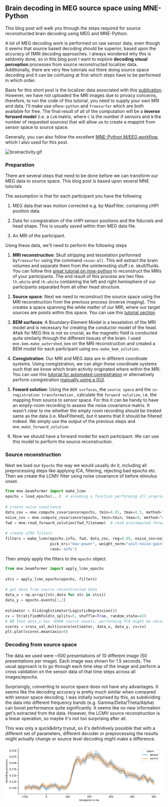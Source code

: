 ## Brain decoding in MEG source space using MNE-Python

This blog post will walk you through the steps required for source reconstructed brain decoding using MEG and MNE-Python.  

A lot of MEG decoding work is performed on raw sensor data, even though it seems that source based decoding should be superior, based upon the accuracy of fMRI decoding approaches. I always wondered why this is seldomly done, so in this blog post I want to explore **decoding visual perception** processes from source reconstructed localizer data. Additionally, there are very few tutorials out there doing source space decoding and it can be confusing at first which steps have to be performed in which order. 

Basis for this short post is the localizer data associated with this [publication](https://www.biorxiv.org/content/10.1101/2023.07.31.551234v1). However, we have not uploaded the MRI images due to privacy concerns, therefore, to run the code of this tutorial, you need to supply your own MRI and data. I'll make use of`mne-python` and `freesurfer` which are both available for free. The final result of all of the computation will be a **inverse forward model** (i.e. a `CxN` matrix, where `C` is the number if sensors and `N` the number of requested sources) that will allow us to create a mappint from sensor space to source space.

Generally, you can also follow the excellent  [MNE-Python M/EEG workflow](https://mne.tools/stable/overview/cookbook.html#source-localization), which I also used for this post.

![brainactivity.gif](b346217feabccdd51b2ae7ae538865aceeaaf52c.gif)

### Preparation

There are several steps that need to be done before we can transform our MEG data to source space. This blog post is based upon several MNE tutorials

The assumption is that for each participant you have the following

1. MEG data that was motion corrected e.g. by MaxFilter, containing cHPI position data. 

2. Data for coregistration of the cHPI sensor positions and the fiducials and head shape. This is usually saved within then MEG data file.

3. An MRI of the participant.

Using these data, we'll need to perform the following steps

1. **MRI reconstruction**: Skull stripping and tesselation performed by`freesurfer` using the command `recon-all`. This will extract the brain volumes and separate them from the uninteresting stuff i.e. skull/fluids. You can follow this [great tutorial on mne-python](https://mne.tools/stable/auto_tutorials/forward/10_background_freesurfer.html) to reconstruct the MRIs of your participants. The end result of this process are two files `lh.white` and `rh.white` containing the left and right hemisphere of our participants separated from all other head structure.

2. **Source space**: Next we need to reconstruct the source space using the MRI reconstruction from the previous process (inverse imaging). This creates a space spanning the white matter of our MRI, where our target sources are points within this space. You can use this  [tutorial section](https://mne.tools/stable/auto_tutorials/forward/30_forward.html#plot-forward-source-space)

3. **BEM surfaces**: A Boundary-Element Model is a tesselation of the MRI model and is necessary for creating the conductor model of the head. Afaik for MEG this is not so crucial, as the magnetic field is conducted quite similarly through the different tissues of the brain. I used `mne.bem.make_watershed_bem` on the MRI reconstruction and created a BEM model for each participant using `mne.make_bem_solution`. 

4. **Coregistration**: Our MRI and MEG data are in different coordinate systems. Using coregistration, we can align those coordinate systems such that we know which brain activity originated where within the MRI. You can use this [tutorial for automated coregistration](https://mne.tools/stable/auto_tutorials/forward/25_automated_coreg.html) or alternatively perform coregistration [manually using a GUI](https://mne.tools/stable/auto_tutorials/forward/20_source_alignment.html).

5. **Foward solution**: Using the `BEM surfaces`, the `source space` and the `co-registration transformation` , calculate the `forward solution`, i.e. the mapping from source to sensor space. For this it can be handy to have an empty-room recording to assess the noise covariance matrix. It wasn't clear to me whether the empty room recording should be treated same as the data (i.e. MaxFiltered), but it seems that it should be filtered indeed. We simply use the output of the previous steps and `mne.make_forward_solution`

6. Now we should have a forward model for each participant. We can use this model to perform the source reconstruction.

### Source reconstruction

Next we load our `Epochs` the way we would usually do it, including all preprocessing steps like applying ICA, filtering, rejecting bad epochs etc. Then we create the LCMV filter using noise covariance of before stimulus onset.

```python
from mne.beamformer import make_lcmv
epochs = load_epochs(...)  # assuming a function performing all preprocessing

# create noise covariance
data_cov = mne.compute_covariance(epochs, tmin=0.01, tmax=0.5, method="empirical", rank='info')
noise_cov = mne.compute_covariance(epochs, tmin=tmin, tmax=0, method="empirical", rank='info')
fwd = mne.read_forward_solution(fwd_filename)  # read precomputed forward solution

# create LCMV filters
filters = make_lcmv(epochs.info, fwd, data_cov, reg=0.05, noise_cov=noise_cov,
                    pick_ori="max-power", weight_norm="unit-noise-gain",
                    rank='info')
```

Then simply apply the filters to the `epochs` object.

```python
from mne.beamformer import apply_lcmv_epochs

stcs = apply_lcmv_epochs(epochs, filters)

# get data from source reconstructed data
data_x = np.array([stc.data for stc in stcs])
data_y = epochs.events[:,2]

estimator = SlidingEstimator(LogisticRegression())
cv = StratifiedKFold(n_splits=5, shuffle=True, random_state=42)
# NB that data_x has ~8000 source voxels, performing PCA might be necessary
scores = cross_val_multiscore(estimator, data_x, data_y, cv=cv)
plt.plot(scores.mean(axis=0)
```

### Decoding from source space

The data we used were ~500 presentations of 10 different image (50 presentations per image). Each image was shown for 1.5 seconds. The usual approach is to go through each time step of the image and perform a cross validation on the sensor data of that time steps across all images/epochs.

Surprisingly, converting to source space does not have any advantages. It seems like the decoding accuracy is pretty much similar when compared with sensor space decoding. I was initially surprised by this, as subdividing the data into different frequency bands (e.g. Gamma/Delta/Theta/Alpha) can boost performance quite significantly. It seems like no new information get's extracted from the data. However,  the LCMV source reconstruction is a linear operation, so maybe it's not too surprising after all.

This was only a quick&dirty tryout, so it's definitively possible that with a different set of parameters, different decoder or preprocessing the results might actually change or source level decoding might make a difference.

![loading-ag-277](2023-08-22-10-25-56-image.png)
